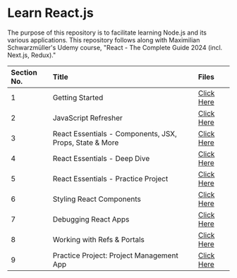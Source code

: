 # Learn React.js

The purpose of this repository is to facilitate learning Node.js and its various applications. This repository follows along with Maximilian Schwarzmüller's Udemy course, "React - The Complete Guide 2024 (incl. Next.js, Redux)."

| Section No. | Title                                                   | Files                                         |
| :---------- | :------------------------------------------------------ | :-------------------------------------------- |
| 1           | Getting Started                                         | [Click Here](./1-getting-started/)            |
| 2           | JavaScript Refresher                                    | [Click Here](./2-javascript-refresher/)       |
| 3           | React Essentials - Components, JSX, Props, State & More | [Click Here](./3-react-essentials/)           |
| 4           | React Essentials - Deep Dive                            | [Click Here](./4-react-essentials-deep-dive/) |
| 5           | React Essentials - Practice Project                     | [Click Here](./5-practice-project/)           |
| 6           | Styling React Components                                | [Click Here](./6-styling-react-components/)   |
| 7           | Debugging React Apps                                    | [Click Here](./7-debugging/)                  |
| 8           | Working with Refs & Portals                             | [Click Here](./8-refs-portals/)               |
| 9           | Practice Project: Project Management App                | [Click Here](./9-project-management-app/)     |
